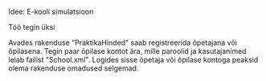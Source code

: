 Idee: E-kooli simulatsioon

Töö tegin üksi

Avades rakenduse "PraktikaHinded" saab registreerida õpetajana või õpilasena.
Tegin paar õpilase kontot ära, mille paroolid ja kasutajanimed leiab failist "School.xml".
Logides sisse õpetaja või õpilase kontoga peaksid olema rakenduse omadused selgemad.
